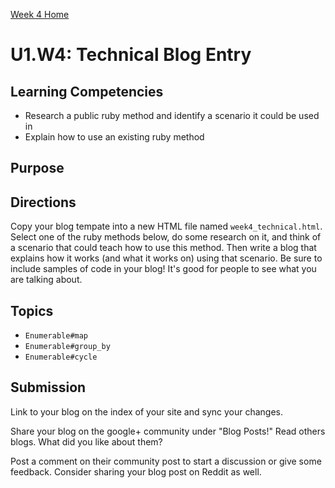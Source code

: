 [Week 4 Home](./)

# U1.W4: Technical Blog Entry

## Learning Competencies
- Research a public ruby method and identify a scenario it could be used in
- Explain how to use an existing ruby method

## Purpose


## Directions
Copy your blog tempate into a new HTML file named `week4_technical.html`. 
Select one of the ruby methods below, do some research on it, and think of a scenario that could teach how to use this method. Then write a blog that explains how it works (and what it works on) using that scenario. Be sure to include samples of code in your blog! It's good for people to see what you are talking about. 

## Topics
- `Enumerable#map`
- `Enumerable#group_by`
- `Enumerable#cycle`



## Submission
Link to your blog on the index of your site and sync your changes. 

Share your blog on the google+ community under "Blog Posts!" Read others blogs. What did you like about them? 

Post a comment on their community post to start a discussion or give some feedback.  Consider sharing your blog post on Reddit as well.

